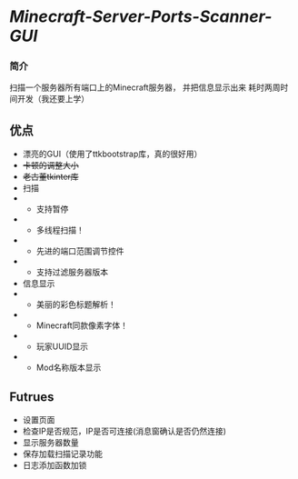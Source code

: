 # *Minecraft-Server-Ports-Scanner-GUI*

### 简介

扫描一个服务器所有端口上的Minecraft服务器，
并把信息显示出来
耗时两周时间开发（我还要上学）

## 优点

* 漂亮的GUI（使用了ttkbootstrap库，真的很好用）
* ~~卡顿的调整大小~~
* ~~老古董tkinter库~~
* 扫描
* * 支持暂停
* * 多线程扫描！
* * 先进的端口范围调节控件
* * 支持过滤服务器版本
* 信息显示
* * 美丽的彩色标题解析！
* * Minecraft同款像素字体！
* * 玩家UUID显示
* * Mod名称版本显示

## Futrues
* 设置页面
* 检查IP是否规范，IP是否可连接(消息窗确认是否仍然连接)
* 显示服务器数量
* 保存加载扫描记录功能
* 日志添加函数加锁


